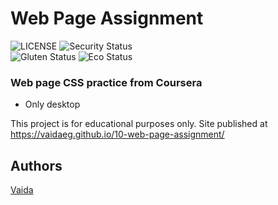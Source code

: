 # Web Page Assignment
![LICENSE](https://img.shields.io/badge/license-MIT-blue.svg?style=flat-square)
![Security Status](https://img.shields.io/security-headers?label=Security&url=https%3A%2F%2Fgithub.com&style=flat-square)<br>
![Gluten Status](https://img.shields.io/badge/Gluten-Free-green.svg)
![Eco Status](https://img.shields.io/badge/ECO-Friendly-green.svg)<br>

### Web page CSS practice from Coursera

- Only desktop

This project is for educational purposes only.
Site published at https://vaidaeg.github.io/10-web-page-assignment/

## Authors
[Vaida](https://github.com/VaidaEG)